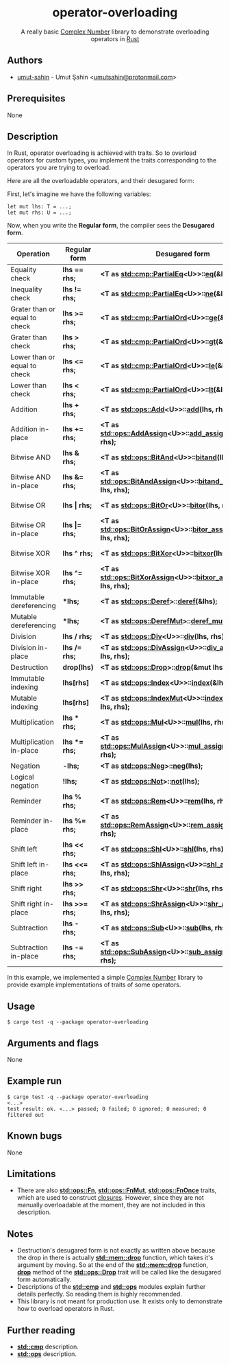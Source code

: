 <div align="center">
  <h1>operator-overloading</h1>
  A really basic <a href="https://en.wikipedia.org/wiki/Complex_number">Complex Number</a> library to demonstrate overloading operators in <a href="https://www.rust-lang.org/">Rust</a>
</div>

## Authors

- [umut-sahin](https://github.com/umut-sahin) - Umut Şahin \<umutsahin@protonmail.com>

## Prerequisites

None

## Description

In Rust, operator overloading is achieved with traits.
So to overload operators for custom types, you implement the traits corresponding to the operators you are trying to overload.

Here are all the overloadable operators, and their desugared form:

First, let's imagine we have the following variables:
```
let mut lhs: T = ...;
let mut rhs: U = ...;
```

Now, when you write the **Regular form**, the compiler sees the **Desugared form**.

| Operation | Regular form | Desugared form | Output Type |
|-----------|--------------|----------------|-------------|
| Equality check | **lhs == rhs;** | **\<T as [**std::cmp::PartialEq**]\<U>>::[**eq**]\(&lhs, &rhs);** | [**bool**] |
| Inequality check | **lhs != rhs;** | **\<T as [**std::cmp::PartialEq**]\<U>>::[**ne**]\(&lhs, &rhs);** | [**bool**] |
| Grater than or equal to check | **lhs >= rhs;** | **\<T as [**std::cmp::PartialOrd**]\<U>>::[**ge**]\(&lhs, &rhs);** | [**bool**] |
| Grater than check | **lhs > rhs;** | **\<T as [**std::cmp::PartialOrd**]\<U>>::[**gt**]\(&lhs, &rhs);** | [**bool**] |
| Lower than or equal to check | **lhs <= rhs;** | **\<T as [**std::cmp::PartialOrd**]\<U>>::[**le**]\(&lhs, &rhs);** | [**bool**] |
| Lower than check | **lhs < rhs;** | **\<T as [**std::cmp::PartialOrd**]\<U>>::[**lt**]\(&lhs, &rhs);** | [**bool**] |
| Addition | **lhs + rhs;** | **\<T as [**std::ops::Add**]\<U>>::[**add**]\(lhs, rhs);** | \<T as [**std::ops::Add**]\<U>>::[**Output**](**std::ops::Add::Output**) |
| Addition in-place | **lhs += rhs;** | **\<T as [**std::ops::AddAssign**]\<U>>::[**add_assign**]\(&mut lhs, rhs);** | () |
| Bitwise AND | **lhs & rhs;** | **\<T as [**std::ops::BitAnd**]\<U>>::[**bitand**]\(lhs, rhs);** | \<T as [**std::ops::BitAnd**]\<U>>::[**Output**](**std::ops::BitAnd::Output**) |
| Bitwise AND in-place | **lhs &= rhs;** | **\<T as [**std::ops::BitAndAssign**]\<U>>::[**bitand_assign**]\(&mut lhs, rhs);** | () |
| Bitwise OR | **lhs &#124; rhs;** | **\<T as [**std::ops::BitOr**]\<U>>::[**bitor**]\(lhs, rhs);** | \<T as [**std::ops::BitOr**]\<U>>::[**Output**](**std::ops::BitOr::Output**) |
| Bitwise OR in-place | **lhs &#124;= rhs;** | **\<T as [**std::ops::BitOrAssign**]\<U>>::[**bitor_assign**]\(&mut lhs, rhs);** | () |
| Bitwise XOR | **lhs ^ rhs;** | **\<T as [**std::ops::BitXor**]\<U>>::[**bitxor**]\(lhs, rhs);** | \<T as [**std::ops::BitXor**]\<U>>::[**Output**](**std::ops::BitXor::Output**) |
| Bitwise XOR in-place | **lhs ^= rhs;** | **\<T as [**std::ops::BitXorAssign**]\<U>>::[**bitxor_assign**]\(&mut lhs, rhs);** | () |
| Immutable dereferencing | **\*lhs;** | **\<T as [**std::ops::Deref**]>::[**deref**]\(&lhs);** | &<T as [**std::ops::Deref**]>::[**Target**](**std::ops::Deref::Target**) |
| Mutable dereferencing | **\*lhs;** | **\<T as [**std::ops::DerefMut**]>::[**deref_mut**]\(&mut lhs);** | &mut <T as [**std::ops::DerefMut**]>::[**Target**](**std::ops::DerefMut::Target**) |
| Division | **lhs / rhs;** | **\<T as [**std::ops::Div**]\<U>>::[**div**]\(lhs, rhs);** | \<T as [**std::ops::Div**]\<U>>::[**Output**](**std::ops::Div::Output**) |
| Division in-place | **lhs /= rhs;** | **\<T as [**std::ops::DivAssign**]\<U>>::[**div_assign**]\(&mut lhs, rhs);** | () |
| Destruction | **drop(lhs)** | **\<T as [**std::ops::Drop**]>::[**drop**]\(&mut lhs);** | () |
| Immutable indexing | **lhs\[rhs]** | **\<T as [**std::ops::Index**]\<U>>::[**index**]\(&lhs, rhs);** | &\<T as [**std::ops::Index**]\<U>>::[**Output**](**std::ops::Index::Output**) |
| Mutable indexing | **lhs\[rhs]** | **\<T as [**std::ops::IndexMut**]\<U>>::[**index_mut**]\(&mut lhs, rhs);** | &mut \<T as [**std::ops::IndexMut**]\<U>>::[**Output**](**std::ops::IndexMut::Output**) |
| Multiplication | **lhs \* rhs;** | **\<T as [**std::ops::Mul**]\<U>>::[**mul**]\(lhs, rhs);** | \<T as [**std::ops::Mul**]\<U>>::[**Output**](**std::ops::Mul::Output**) |
| Multiplication in-place | **lhs \*= rhs;** | **\<T as [**std::ops::MulAssign**]\<U>>::[**mul_assign**]\(&mut lhs, rhs);** | () |
| Negation | **-lhs;** | **\<T as [**std::ops::Neg**]>::[**neg**]\(lhs);** | <T as [**std::ops::Neg**]>::[**Output**](**std::ops::Neg::Output**) |
| Logical negation | **!lhs;** | **\<T as [**std::ops::Not**]>::[**not**]\(lhs);** | <T as [**std::ops::Not**]>::[**Output**](**std::ops::Not::Output**) |
| Reminder | **lhs % rhs;** | **\<T as [**std::ops::Rem**]\<U>>::[**rem**]\(lhs, rhs);** | \<T as [**std::ops::Rem**]\<U>>::[**Output**](**std::ops::Rem::Output**) |
| Reminder in-place | **lhs %= rhs;** | **\<T as [**std::ops::RemAssign**]\<U>>::[**rem_assign**]\(&mut lhs, rhs);** | () |
| Shift left | **lhs << rhs;** | **\<T as [**std::ops::Shl**]\<U>>::[**shl**]\(lhs, rhs);** | \<T as [**std::ops::Shl**]\<U>>::[**Output**](**std::ops::Shl::Output**) |
| Shift left in-place | **lhs <<= rhs;** | **\<T as [**std::ops::ShlAssign**]\<U>>::[**shl_assign**]\(&mut lhs, rhs);** | () |
| Shift right | **lhs >> rhs;** | **\<T as [**std::ops::Shr**]\<U>>::[**shr**]\(lhs, rhs);** | \<T as [**std::ops::Shr**]\<U>>::[**Output**](**std::ops::Shr::Output**) |
| Shift right in-place | **lhs >>= rhs;** | **\<T as [**std::ops::ShrAssign**]\<U>>::[**shr_assign**]\(&mut lhs, rhs);** | () |
| Subtraction | **lhs - rhs;** | **\<T as [**std::ops::Sub**]\<U>>::[**sub**]\(lhs, rhs);** | \<T as [**std::ops::Sub**]\<U>>::[**Output**](**std::ops::Sub::Output**) |
| Subtraction in-place | **lhs -= rhs;** | **\<T as [**std::ops::SubAssign**]\<U>>::[**sub_assign**]\(&mut lhs, rhs);** | () |

In this example, we implemented a simple [Complex Number] library to provide example implementations of traits of some operators.

## Usage

```
$ cargo test -q --package operator-overloading
```

## Arguments and flags

None

## Example run

```
$ cargo test -q --package operator-overloading
<...>
test result: ok. <...> passed; 0 failed; 0 ignored; 0 measured; 0 filtered out
```

## Known bugs

None

## Limitations

- There are also [**std::ops::Fn**], [**std::ops::FnMut**], [**std::ops::FnOnce**] traits, which are used to construct [closures].
  However, since they are not manually overloadable at the moment, they are not included in this description.

## Notes

- Destruction's desugared form is not exactly as written above because the drop in there is actually [**std::mem::drop**] function, which takes it's argument by moving.
  So at the end of the [**std::mem::drop**] function, [**drop**] method of the [**std::ops::Drop**] trait will be called like the desugared form automatically.
- Descriptions of the [**std::cmp**] and [**std::ops**] modules explain further details perfectly.
  So reading them is highly recommended.
- This library is not meant for production use.
  It exists only to demonstrate how to overload operators in Rust.

## Further reading

- [**std::cmp**] description.
- [**std::ops**] description.


[//]: # (Links)

[**add**]:
  https://doc.rust-lang.org/std/ops/trait.Add.html#tymethod.add
[**add_assign**]:
  https://doc.rust-lang.org/std/ops/trait.AddAssign.html#tymethod.add_assign
[**bitand**]:
  https://doc.rust-lang.org/std/ops/trait.BitAnd.html#tymethod.bitand
[**bitand_assign**]:
  https://doc.rust-lang.org/std/ops/trait.BitAndAssign.html#tymethod.bitand_assign
[**bitor**]:
  https://doc.rust-lang.org/std/ops/trait.BitOr.html#tymethod.bitor
[**bitor_assign**]:
  https://doc.rust-lang.org/std/ops/trait.BitOrAssign.html#tymethod.bitor_assign
[**bitxor**]:
  https://doc.rust-lang.org/std/ops/trait.BitXor.html#tymethod.bitxor
[**bitxor_assign**]:
  https://doc.rust-lang.org/std/ops/trait.BitXorAssign.html#tymethod.bitxor_assign
[**bool**]:
  https://doc.rust-lang.org/std/primitive.bool.html
[**deref**]:
  https://doc.rust-lang.org/std/ops/trait.Deref.html#tymethod.deref
[**deref_mut**]:
  https://doc.rust-lang.org/std/ops/trait.DerefMut.html#tymethod.deref_mut
[**div**]:
  https://doc.rust-lang.org/std/ops/trait.Div.html#tymethod.div
[**div_assign**]:
  https://doc.rust-lang.org/std/ops/trait.DivAssign.html#tymethod.div_assign
[**drop**]:
  https://doc.rust-lang.org/std/ops/trait.Drop.html#tymethod.drop
[**eq**]:
  https://doc.rust-lang.org/std/cmp/trait.PartialEq.html#tymethod.eq
[**ge**]:
  https://doc.rust-lang.org/std/cmp/trait.PartialOrd.html#method.ge
[**gt**]:
  https://doc.rust-lang.org/std/cmp/trait.PartialOrd.html#method.gt
[**index**]:
  https://doc.rust-lang.org/std/ops/trait.Index.html#tymethod.index
[**index_mut**]:
  https://doc.rust-lang.org/std/ops/trait.IndexMut.html#tymethod.index_mut
[**le**]:
  https://doc.rust-lang.org/std/cmp/trait.PartialOrd.html#method.le
[**lt**]:
  https://doc.rust-lang.org/std/cmp/trait.PartialOrd.html#method.lt
[**mul**]:
  https://doc.rust-lang.org/std/ops/trait.Mul.html#tymethod.mul
[**mul_assign**]:
  https://doc.rust-lang.org/std/ops/trait.MulAssign.html#tymethod.mul_assign
[**ne**]:
  https://doc.rust-lang.org/std/cmp/trait.PartialEq.html#method.ne
[**neg**]:
  https://doc.rust-lang.org/std/ops/trait.Neg.html#tymethod.neg
[**not**]:
  https://doc.rust-lang.org/std/ops/trait.Not.html#tymethod.not
[**rem**]:
  https://doc.rust-lang.org/std/ops/trait.Rem.html#tymethod.rem
[**rem_assign**]:
  https://doc.rust-lang.org/std/ops/trait.RemAssign.html#tymethod.rem_assign
[**shl**]:
  https://doc.rust-lang.org/std/ops/trait.Shl.html#tymethod.shl
[**shl_assign**]:
  https://doc.rust-lang.org/std/ops/trait.ShlAssign.html#tymethod.shl_assign
[**shr**]:
  https://doc.rust-lang.org/std/ops/trait.Shr.html#tymethod.shr
[**shr_assign**]:
  https://doc.rust-lang.org/std/ops/trait.ShrAssign.html#tymethod.shr_assign
[**std::cmp**]:
  https://doc.rust-lang.org/std/cmp/index.html
[**std::cmp::PartialEq**]:
  https://doc.rust-lang.org/std/cmp/trait.PartialEq.html
[**std::cmp::PartialOrd**]:
  https://doc.rust-lang.org/std/cmp/trait.PartialOrd.html
[**std::mem::drop**]:
  https://doc.rust-lang.org/std/mem/fn.drop.html
[**std::ops**]:
  https://doc.rust-lang.org/std/ops/index.html
[**std::ops::Add**]:
  https://doc.rust-lang.org/std/ops/trait.Add.html
[**std::ops::Add::Output**]:
  https://doc.rust-lang.org/std/ops/trait.Add.html#associatedtype.Output
[**std::ops::AddAssign**]:
  https://doc.rust-lang.org/std/ops/trait.AddAssign.html
[**std::ops::BitAnd**]:
  https://doc.rust-lang.org/std/ops/trait.BitAnd.html
[**std::ops::BitAnd::Output**]:
  https://doc.rust-lang.org/std/ops/trait.BitAnd.html#associatedtype.Output
[**std::ops::BitAndAssign**]:
  https://doc.rust-lang.org/std/ops/trait.BitAndAssign.html
[**std::ops::BitOr**]:
  https://doc.rust-lang.org/std/ops/trait.BitOr.html
[**std::ops::BitOr::Output**]:
  https://doc.rust-lang.org/std/ops/trait.BitOr.html#associatedtype.Output
[**std::ops::BitOrAssign**]:
  https://doc.rust-lang.org/std/ops/trait.BitOrAssign.html
[**std::ops::BitXor**]:
  https://doc.rust-lang.org/std/ops/trait.BitXor.html
[**std::ops::BitXor::Output**]:
  https://doc.rust-lang.org/std/ops/trait.BitXor.html#associatedtype.Output
[**std::ops::BitXorAssign**]:
  https://doc.rust-lang.org/std/ops/trait.BitXorAssign.html
[**std::ops::Deref**]:
  https://doc.rust-lang.org/std/ops/trait.Deref.html
[**std::ops::Deref::Target**]:
  https://doc.rust-lang.org/std/ops/trait.Deref.html#associatedtype.Target
[**std::ops::DerefMut**]:
  https://doc.rust-lang.org/std/ops/trait.DerefMut.html
[**std::ops::DerefMut::Target**]:
  https://doc.rust-lang.org/std/ops/trait.Deref.html#associatedtype.Target
[**std::ops::Div**]:
  https://doc.rust-lang.org/std/ops/trait.Div.html
[**std::ops::Div::Output**]:
  https://doc.rust-lang.org/std/ops/trait.Div.html#associatedtype.Output
[**std::ops::DivAssign**]:
  https://doc.rust-lang.org/std/ops/trait.DivAssign.html
[**std::ops::Drop**]:
  https://doc.rust-lang.org/std/ops/trait.Drop.html
[**std::ops::Fn**]:
  https://doc.rust-lang.org/std/ops/trait.Fn.html
[**std::ops::FnMut**]:
  https://doc.rust-lang.org/std/ops/trait.FnMut.html
[**std::ops::FnOnce**]:
  https://doc.rust-lang.org/std/ops/trait.FnOnce.html
[**std::ops::Index**]:
  https://doc.rust-lang.org/std/ops/trait.Index.html
[**std::ops::Index::Output**]:
  https://doc.rust-lang.org/std/ops/trait.Index.html#associatedtype.Output
[**std::ops::IndexMut**]:
  https://doc.rust-lang.org/std/ops/trait.IndexMut.html
[**std::ops::IndexMut::Output**]:
  https://doc.rust-lang.org/std/ops/trait.IndexMut.html#associatedtype.Output
[**std::ops::Mul**]:
  https://doc.rust-lang.org/std/ops/trait.Mul.html
[**std::ops::Mul::Output**]:
  https://doc.rust-lang.org/std/ops/trait.Mul.html#associatedtype.Output
[**std::ops::MulAssign**]:
  https://doc.rust-lang.org/std/ops/trait.MulAssign.html
[**std::ops::Neg**]:
  https://doc.rust-lang.org/std/ops/trait.Neg.html
[**std::ops::Neg::Output**]:
  https://doc.rust-lang.org/std/ops/trait.Neg.html#associatedtype.Output
[**std::ops::Not**]:
  https://doc.rust-lang.org/std/ops/trait.Not.html
[**std::ops::Not::Output**]:
  https://doc.rust-lang.org/std/ops/trait.Not.html#associatedtype.Output
[**std::ops::Rem**]:
  https://doc.rust-lang.org/std/ops/trait.Rem.html
[**std::ops::Rem::Output**]:
  https://doc.rust-lang.org/std/ops/trait.Rem.html#associatedtype.Output
[**std::ops::RemAssign**]:
  https://doc.rust-lang.org/std/ops/trait.RemAssign.html
[**std::ops::Shl**]:
  https://doc.rust-lang.org/std/ops/trait.Shl.html
[**std::ops::Shl::Output**]:
  https://doc.rust-lang.org/std/ops/trait.Shl.html#associatedtype.Output
[**std::ops::ShlAssign**]:
  https://doc.rust-lang.org/std/ops/trait.ShlAssign.html
[**std::ops::Shr**]:
  https://doc.rust-lang.org/std/ops/trait.Shr.html
[**std::ops::Shr::Output**]:
  https://doc.rust-lang.org/std/ops/trait.Shr.html#associatedtype.Output
[**std::ops::ShrAssign**]:
  https://doc.rust-lang.org/std/ops/trait.ShrAssign.html
[**std::ops::Sub**]:
  https://doc.rust-lang.org/std/ops/trait.Sub.html
[**std::ops::Sub::Output**]:
  https://doc.rust-lang.org/std/ops/trait.Sub.html#associatedtype.Output
[**std::ops::SubAssign**]:
  https://doc.rust-lang.org/std/ops/trait.SubAssign.html
[**sub**]:
  https://doc.rust-lang.org/std/ops/trait.Sub.html#tymethod.sub
[**sub_assign**]:
  https://doc.rust-lang.org/std/ops/trait.SubAssign.html#tymethod.sub_assign
[Complex Number]:
  https://en.wikipedia.org/wiki/Complex_number
[closures]:
  https://doc.rust-lang.org/1.30.0/book/2018-edition/ch13-01-closures.html
